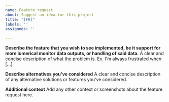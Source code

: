 ```yaml
---
name: Feature request
about: Suggest an idea for this project
title: "[FR]"
labels: ''
assignees: ''

---
```


**Describe the feature that you wish to see implemented, be it support for more lumerical monitor data outputs, or handling of said data.**
A clear and concise description of what the problem is. Ex. I'm always frustrated when [...]

**Describe alternatives you've considered**
A clear and concise description of any alternative solutions or features you've considered.

**Additional context**
Add any other context or screenshots about the feature request here.
